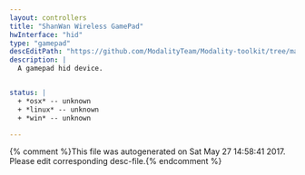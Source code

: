 ```yaml
---
layout: controllers
title: "ShanWan Wireless GamePad"
hwInterface: "hid"
type: "gamepad"
descEditPath: "https://github.com/ModalityTeam/Modality-toolkit/tree/master/Modality/MKtlDescriptions//shanwan-wirelessgamepad.desc.scd"
description: |
  A gamepad hid device.


status: |
  + *osx* -- unknown
  + *linux* -- unknown
  + *win* -- unknown

---
```

{% comment %}This file was autogenerated on Sat May 27 14:58:41 2017. Please edit corresponding desc-file.{% endcomment %}